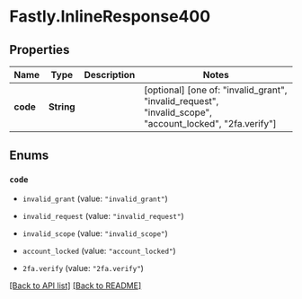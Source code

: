 # Fastly.InlineResponse400

## Properties

Name | Type | Description | Notes
------------ | ------------- | ------------- | -------------
**code** | **String** |  | [optional]  [one of: "invalid_grant", "invalid_request", "invalid_scope", "account_locked", "2fa.verify"]



## Enums 

### `code`

* `invalid_grant` (value: `"invalid_grant"`)

* `invalid_request` (value: `"invalid_request"`)

* `invalid_scope` (value: `"invalid_scope"`)

* `account_locked` (value: `"account_locked"`)

* `2fa.verify` (value: `"2fa.verify"`)





[[Back to API list]](../../README.md#endpoints) [[Back to README]](../../README.md)
